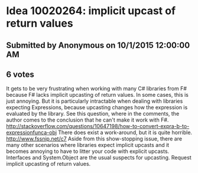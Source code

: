 # Idea 10020264: implicit upcast of return values #

## Submitted by Anonymous on 10/1/2015 12:00:00 AM

## 6 votes

It gets to be very frustrating when working with many C# libraries from F# because F# lacks implicit upcasting of return values. In some cases, this is just annoying. But it is particularly intractable when dealing with libraries expecting Expressions, because upcasting changes how the expression is evaluated by the library. See this question, where in the comments, the author comes to the conclusion that he can't make it work with F#.
http://stackoverflow.com/questions/10647198/how-to-convert-expra-b-to-expressionfunca-obj
There does exist a work-around, but it is quite horrible.
http://www.fssnip.net/c7
Aside from this show-stopping issue, there are many other scenarios where libraries expect implicit upcasts and it becomes annoying to have to litter your code with explicit upcasts. Interfaces and System.Object are the usual suspects for upcasting.
Request implicit upcasting of return values.




